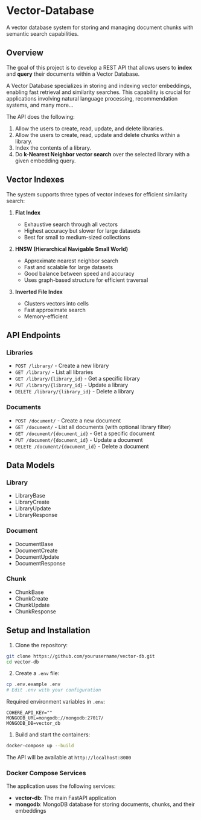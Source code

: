 # Vector-Database

A vector database system for storing and managing document chunks with semantic search capabilities.

## Overview
The goal of this project is to develop a REST API that allows users to **index** and **query** their documents within a Vector Database.

A Vector Database specializes in storing and indexing vector embeddings, enabling fast retrieval and similarity searches. This capability is crucial for applications involving natural language processing, recommendation systems, and many more…

The API does the following:
1. Allow the users to create, read, update, and delete libraries.
2. Allow the users to create, read, update and delete chunks within a library.
3. Index the contents of a library.
4. Do **k-Nearest Neighbor vector search** over the selected library with a given embedding query.

## Vector Indexes

The system supports three types of vector indexes for efficient similarity search:

1. **Flat Index**
   - Exhaustive search through all vectors
   - Highest accuracy but slower for large datasets
   - Best for small to medium-sized collections

2. **HNSW (Hierarchical Navigable Small World)**
   - Approximate nearest neighbor search
   - Fast and scalable for large datasets
   - Good balance between speed and accuracy
   - Uses graph-based structure for efficient traversal

3. **Inverted File Index**
   - Clusters vectors into cells
   - Fast approximate search
   - Memory-efficient

## API Endpoints
### Libraries

- `POST /library/` - Create a new library
- `GET /library/` - List all libraries
- `GET /library/{library_id}` - Get a specific library
- `PUT /library/{library_id}` - Update a library
- `DELETE /library/{library_id}` - Delete a library

### Documents

- `POST /document/` - Create a new document
- `GET /document/` - List all documents (with optional library filter)
- `GET /document/{document_id}` - Get a specific document
- `PUT /document/{document_id}` - Update a document
- `DELETE /document/{document_id}` - Delete a document

## Data Models

### Library
- LibraryBase
- LibraryCreate
- LibraryUpdate
- LibraryResponse

### Document
- DocumentBase
- DocumentCreate
- DocumentUpdate
- DocumentResponse

### Chunk
- ChunkBase
- ChunkCreate
- ChunkUpdate
- ChunkResponse

## Setup and Installation

1. Clone the repository:
```bash
git clone https://github.com/yourusername/vector-db.git
cd vector-db
```

2. Create a `.env` file:
```bash
cp .env.example .env
# Edit .env with your configuration
```
Required environment variables in `.env`:
```env
COHERE_API_KEY=""
MONGODB_URL=mongodb://mongodb:27017/
MONGODB_DB=vector_db
```
1. Build and start the containers:
```bash
docker-compose up --build
```

The API will be available at `http://localhost:8000`


### Docker Compose Services

The application uses the following services:

- **vector-db**: The main FastAPI application
- **mongodb**: MongoDB database for storing documents, chunks, and their embeddings


